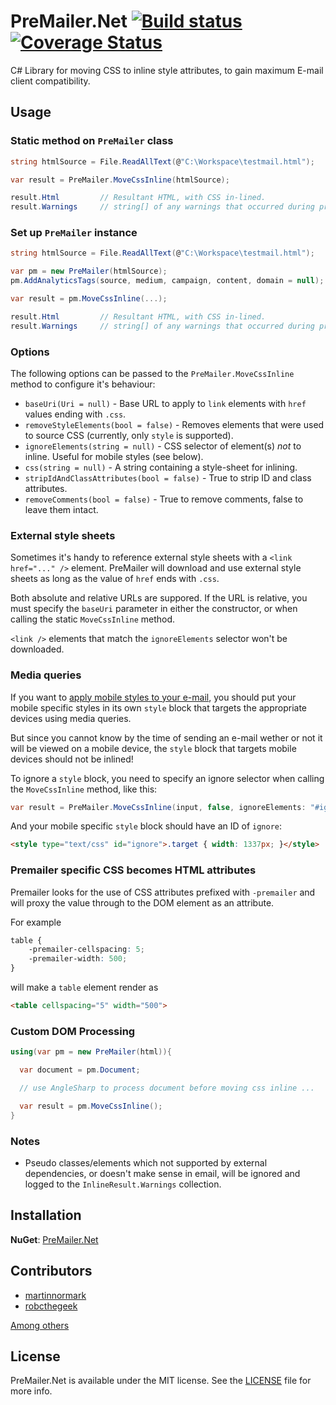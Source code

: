 # PreMailer.Net [![Build status](https://ci.appveyor.com/api/projects/status/github/milkshakesoftware/PreMailer.Net?branch=master&svg=true)](https://ci.appveyor.com/project/milkshakesoftware/premailer-net) [![Coverage Status](https://coveralls.io/repos/github/milkshakesoftware/PreMailer.Net/badge.svg?branch=master)](https://coveralls.io/github/milkshakesoftware/PreMailer.Net?branch=master)

C# Library for moving CSS to inline style attributes, to gain maximum E-mail client compatibility.

## Usage

### Static method on `PreMailer` class
```csharp
string htmlSource = File.ReadAllText(@"C:\Workspace\testmail.html");

var result = PreMailer.MoveCssInline(htmlSource);

result.Html 		// Resultant HTML, with CSS in-lined.
result.Warnings 	// string[] of any warnings that occurred during processing.
```

### Set up `PreMailer` instance
```csharp
string htmlSource = File.ReadAllText(@"C:\Workspace\testmail.html");

var pm = new PreMailer(htmlSource);
pm.AddAnalyticsTags(source, medium, campaign, content, domain = null); // Optional to add analytics tags

var result = pm.MoveCssInline(...);

result.Html 		// Resultant HTML, with CSS in-lined.
result.Warnings 	// string[] of any warnings that occurred during processing.
```

### Options
The following options can be passed to the `PreMailer.MoveCssInline` method to configure it's behaviour:

- `baseUri(Uri = null)` - Base URL to apply to `link` elements with `href` values ending with `.css`.
- `removeStyleElements(bool = false)` - Removes elements that were used to source CSS (currently, only `style` is supported).
- `ignoreElements(string = null)` - CSS selector of element(s) _not_ to inline. Useful for mobile styles (see below).
- `css(string = null)` - A string containing a style-sheet for inlining.
- `stripIdAndClassAttributes(bool = false)` - True to strip ID and class attributes.
- `removeComments(bool = false)` - True to remove comments, false to leave them intact.

### External style sheets
Sometimes it's handy to reference external style sheets with a `<link href="..." />` element. PreMailer will download and use external style sheets as long as the value of `href` ends with `.css`.

Both absolute and relative URLs are suppored. If the URL is relative, you must specify the `baseUri` parameter in either the constructor, or when calling the static `MoveCssInline` method.

`<link />` elements that match the `ignoreElements` selector won't be downloaded.

### Media queries
If you want to [apply mobile styles to your e-mail](http://help.campaignmonitor.com/topic.aspx?t=164), you should put your
mobile specific styles in its own `style` block that targets the appropriate devices using media queries.

But since you cannot know by the time of sending an e-mail wether or not it will be viewed on a mobile device, the `style`
block that targets mobile devices should not be inlined!

To ignore a `style` block, you need to specify an ignore selector when calling the `MoveCssInline` method, like this:

```csharp
var result = PreMailer.MoveCssInline(input, false, ignoreElements: "#ignore");
```

And your mobile specific `style` block should have an ID of `ignore`:

```html
<style type="text/css" id="ignore">.target { width: 1337px; }</style>
```

### Premailer specific CSS becomes HTML attributes
Premailer looks for the use of CSS attributes prefixed with `-premailer` and will proxy the value through to the DOM element as an attribute.

For example

```css
table {
    -premailer-cellspacing: 5;
    -premailer-width: 500;
}
```

will make a `table` element render as

```html
<table cellspacing="5" width="500">
```

### Custom DOM Processing
```csharp
using(var pm = new PreMailer(html)){

  var document = pm.Document;

  // use AngleSharp to process document before moving css inline ...

  var result = pm.MoveCssInline();
}
```

### Notes

- Pseudo classes/elements which not supported by external dependencies, or doesn't make sense in email, will be ignored and logged to the `InlineResult.Warnings` collection.

## Installation
**NuGet**: [PreMailer.Net](http://nuget.org/List/Packages/PreMailer.Net)

## Contributors

* [martinnormark](https://github.com/martinnormark)
* [robcthegeek](https://github.com/robcthegeek)

[Among others](https://github.com/milkshakesoftware/PreMailer.Net/graphs/contributors)

## License

PreMailer.Net is available under the MIT license. See the [LICENSE](https://github.com/milkshakesoftware/PreMailer.Net/blob/master/LICENSE) file for more info.
